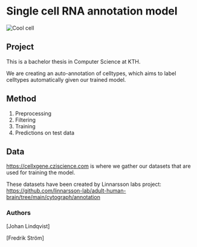 # Single cell RNA annotation model

![Cool cell](http://url/to/img.png)

## Project

This is a bachelor thesis in Computer Science at KTH. 

We are creating an auto-annotation of celltypes, which aims to label celltypes automatically given our trained model. 

## Method

1. Preprocessing
2. Filtering 
3. Training 
4. Predictions on test data

## Data

https://cellxgene.cziscience.com is where we gather our datasets that are used for training the model.

These datasets have been created by Linnarsson labs project: https://github.com/linnarsson-lab/adult-human-brain/tree/main/cytograph/annotation 

### Authors

[Johan Lindqvist]

[Fredrik Ström]